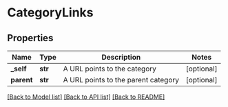 # CategoryLinks

## Properties
Name | Type | Description | Notes
------------ | ------------- | ------------- | -------------
**_self** | **str** | A URL points to the category | [optional] 
**parent** | **str** | A URL points to the parent category | [optional] 

[[Back to Model list]](../README.md#documentation-for-models) [[Back to API list]](../README.md#documentation-for-api-endpoints) [[Back to README]](../README.md)


